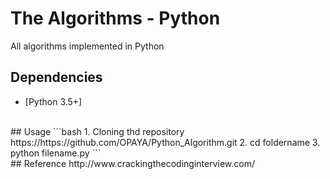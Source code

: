# The Algorithms - Python
All algorithms implemented in Python
## Dependencies
* [Python 3.5+]
<br/>
## Usage
```bash
1. Cloning thd repository https://https://github.com/OPAYA/Python_Algorithm.git
2. cd foldername
3. python filename.py
```
<br/>
## Reference
http://www.crackingthecodinginterview.com/
